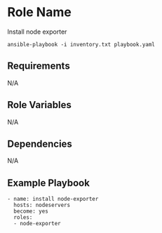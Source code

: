 Role Name
=========

Install node exporter

```
ansible-playbook -i inventory.txt playbook.yaml
```

Requirements
------------

N/A

Role Variables
--------------

N/A


Dependencies
------------

N/A

Example Playbook
----------------

    - name: install node-exporter
      hosts: nodeservers
      become: yes
      roles:
      - node-exporter



